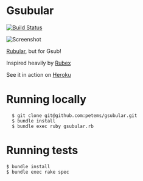 # Gsubular
[![Build Status](https://travis-ci.org/petems/gsubular.svg?branch=master)](https://travis-ci.org/petems/gsubular)

![Screenshot](https://cloud.githubusercontent.com/assets/1064715/15994642/1774230e-3102-11e6-9d27-d9c3ec694760.png)

[Rubular](http://www.rubular.com), but for Gsub!

Inspired heavily by [Rubex](https://github.com/keithnorm/Rubex/)

See it in action on [Heroku](https://gsubular.herokuapp.com)

# Running locally

  ```
	$ git clone git@github.com:petems/gsubular.git
	$ bundle install
	$ bundle exec ruby gsubular.rb
  ```

# Running tests

  ```
  $ bundle install
  $ bundle exec rake spec
  ```
